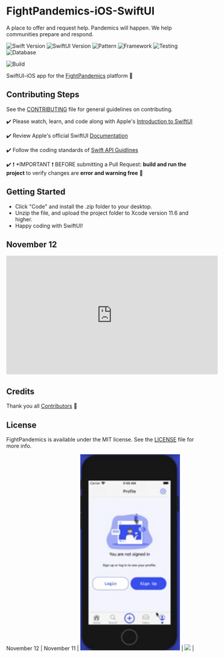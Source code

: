 # FightPandemics-iOS-SwiftUI
A place to offer and request help. Pandemics will happen. We help communities prepare and respond.

![Swift Version](https://img.shields.io/badge/swift-5.2-orange.svg?style=for-the-badge&logo=appveyor)
![SwiftUI Version](https://img.shields.io/badge/SwiftUI-2.0-blue.svg?style=for-the-badge&logo=appveyor)
![Pattern](https://img.shields.io/badge/pattern-MVVM-blueviolet.svg?style=for-the-badge&logo=appveyor) 
![Framework](https://img.shields.io/badge/framework-Combine-yellow.svg?style=for-the-badge&logo=appveyor)
![Testing](https://img.shields.io/badge/tests-xctest-red.svg?style=for-the-badge&logo=appveyor)
![Database](https://img.shields.io/badge/database-mongodb-green.svg?style=for-the-badge&logo=appveyor)

![Build](https://github.com/FightPandemics/FightPandemics-iOS-SwiftUI/workflows/Build/badge.svg?)

SwiftUI-iOS app for the [FightPandemics](https://fightpandemics.com/) platform :iphone:

## Contributing Steps

See the [CONTRIBUTING](https://github.com/FightPandemics/FightPandemics-iOS-SwiftUI/blob/master/CONTRIBUTING.md) file for general guidelines on contributing.

:heavy_check_mark: Please watch, learn, and code along with Apple's [Introduction to SwiftUI](https://developer.apple.com/videos/play/wwdc2020/10119/)

:heavy_check_mark: Review Apple's official SwiftUI [Documentation](https://developer.apple.com/documentation/swiftui)

:heavy_check_mark: Follow the coding standards of [Swift API Guidlines](https://swift.org/documentation/api-design-guidelines/)

:heavy_check_mark: :exclamation: *IMPORTANT :exclamation: BEFORE submitting a Pull Request: **build and run the project** to verify changes are **error and warning free** :100:

## Getting Started

* Click "Code" and install the .zip folder to your desktop.
* Unzip the file, and upload the project folder to Xcode version 11.6 and higher.
* Happy coding with SwiftUI!

## November 12
<iframe width="560" height="315" src="https://www.youtube.com/embed/Twk2gD77Y6s" frameborder="0" allow="accelerometer; autoplay; clipboard-write; encrypted-media; gyroscope; picture-in-picture" allowfullscreen></iframe>

## Credits

Thank you all [Contributors](https://github.com/FightPandemics/FightPandemics-iOS-SwiftUI/contributors) :raised_hands:

## License

FightPandemics is available under the MIT license. See the [LICENSE](https://raw.githubusercontent.com/FightPandemics/FightPandemics-iOS/develop/LICENSE) file for more info.

November 12 | November 11 | 
![](nov12.gif) | ![](nov11.gif) |      
